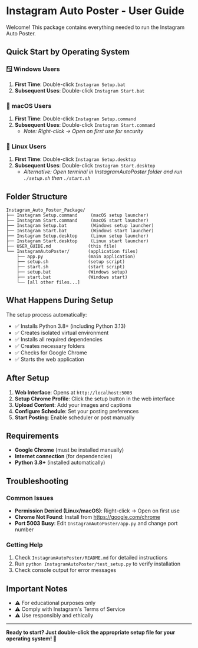 # Instagram Auto Poster - User Guide

Welcome! This package contains everything needed to run the Instagram Auto Poster.

## Quick Start by Operating System

### 🪟 Windows Users
1. **First Time**: Double-click `Instagram Setup.bat`
2. **Subsequent Uses**: Double-click `Instagram Start.bat`

### 🍎 macOS Users  
1. **First Time**: Double-click `Instagram Setup.command`
2. **Subsequent Uses**: Double-click `Instagram Start.command`
   - *Note: Right-click → Open on first use for security*

### 🐧 Linux Users
1. **First Time**: Double-click `Instagram Setup.desktop`
2. **Subsequent Uses**: Double-click `Instagram Start.desktop`
   - *Alternative: Open terminal in InstagramAutoPoster folder and run `./setup.sh` then `./start.sh`*

## Folder Structure

```
Instagram_Auto_Poster_Package/
├── Instagram Setup.command     (macOS setup launcher)
├── Instagram Start.command     (macOS start launcher)
├── Instagram Setup.bat         (Windows setup launcher)
├── Instagram Start.bat         (Windows start launcher)
├── Instagram Setup.desktop     (Linux setup launcher)
├── Instagram Start.desktop     (Linux start launcher)
├── USER_GUIDE.md              (this file)
└── InstagramAutoPoster/       (application files)
    ├── app.py                 (main application)
    ├── setup.sh               (setup script)
    ├── start.sh               (start script)
    ├── setup.bat              (Windows setup)
    ├── start.bat              (Windows start)
    └── [all other files...]
```

## What Happens During Setup

The setup process automatically:
- ✅ Installs Python 3.8+ (including Python 3.13)
- ✅ Creates isolated virtual environment
- ✅ Installs all required dependencies
- ✅ Creates necessary folders
- ✅ Checks for Google Chrome
- ✅ Starts the web application

## After Setup

1. **Web Interface**: Opens at `http://localhost:5003`
2. **Setup Chrome Profile**: Click the setup button in the web interface
3. **Upload Content**: Add your images and captions
4. **Configure Schedule**: Set your posting preferences
5. **Start Posting**: Enable scheduler or post manually

## Requirements

- **Google Chrome** (must be installed manually)
- **Internet connection** (for dependencies)
- **Python 3.8+** (installed automatically)

## Troubleshooting

### Common Issues
- **Permission Denied (Linux/macOS)**: Right-click → Open on first use
- **Chrome Not Found**: Install from https://google.com/chrome
- **Port 5003 Busy**: Edit `InstagramAutoPoster/app.py` and change port number

### Getting Help
1. Check `InstagramAutoPoster/README.md` for detailed instructions
2. Run `python InstagramAutoPoster/test_setup.py` to verify installation
3. Check console output for error messages

## Important Notes

- ⚠️ For educational purposes only
- ⚠️ Comply with Instagram's Terms of Service
- ⚠️ Use responsibly and ethically

---
**Ready to start? Just double-click the appropriate setup file for your operating system! 🚀**
